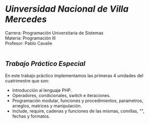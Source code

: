 # *Uinversidad Nacional de Villa Mercedes*

Carrera: Programación Universitaria de Sistemas<br>
Materia: Programación III<br>
Profesor: Pablo Cavalie<br><br>

## *Trabajo Práctico Especial*

En este trabajo práctico implementamos las primeras 4 unidades del cuatrimestre que son:

- Introducción al lenguaje PHP.
- Operadores, condicionales, switch e iteraciones.
- Programación modular, funciones y procedimientos, parametros, arreglos, matrices y manipulación.
- Include, require, cadenas y funciones de las mismas, comillas, "\", fechas y formatos.